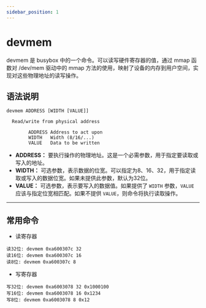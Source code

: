 ```yaml
---
sidebar_position: 1
---
```


# devmem

devmem 是 busybox 中的一个命令。可以读写硬件寄存器的值，通过 mmap 函数对 /dev/mem 驱动中的 mmap 方法的使用，映射了设备的内存到用户空间，实现对这些物理地址的读写操作。

## 语法说明

```
devmem ADDRESS [WIDTH [VALUE]]
  
  Read/write from physical address

        ADDRESS Address to act upon
        WIDTH   Width (8/16/...)
        VALUE   Data to be written
```

- **ADDRESS：** 要执行操作的物理地址。这是一个必需参数，用于指定要读取或写入的地址。
- **WIDTH：** 可选参数，表示数据的位宽。可以指定为8、16、32，用于指定读取或写入的数据位宽。如果未提供此参数，默认为32位。
- **VALUE：** 可选参数，表示要写入的数据值。如果提供了 `WIDTH` 参数，`VALUE` 应该与指定位宽相匹配。如果不提供 `VALUE`，则命令将执行读取操作。

------

## 常用命令

- 读寄存器

```shell
读32位: devmem 0xa600307c 32
读16位: devmem 0xa600307c 16
读8位: devmem 0xa600307c 8
```

- 写寄存器

```shell
写32位: devmem 0xa6003078 32 0x1000100
写16位: devmem 0xa6003078 16 0x1234
写8位: devmem 0xa6003078 8 0x12
```

